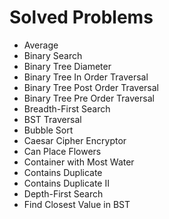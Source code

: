 # Solved Problems

- Average
- Binary Search
- Binary Tree Diameter
- Binary Tree In Order Traversal
- Binary Tree Post Order Traversal
- Binary Tree Pre Order Traversal
- Breadth-First Search
- BST Traversal
- Bubble Sort
- Caesar Cipher Encryptor
- Can Place Flowers
- Container with Most Water
- Contains Duplicate
- Contains Duplicate II
- Depth-First Search
- Find Closest Value in BST
